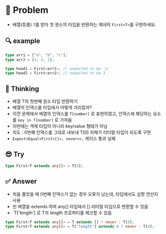 # 📘 Problem

- 배열(튜플) `T`를 받아 첫 원소의 타입을 반환하는 제네릭 `First<T>`를 구현하세요.

## 🔍 example

```ts
type arr1 = ["a", "b", "c"];
type arr2 = [3, 2, 1];

type head1 = First<arr1>; // expected to be 'a'
type head2 = First<arr2>; // expected to be 3
```

## 💭 Thinking

- 배열 T의 첫번째 원소 타입 반환하기
- 배열의 인덱스를 타입에서 어떻게 가리킬까?
- 이전 문제에서 배열의 인덱스를 `T[number]` 로 표현하였고, 인덱스에 해당하는 요소를 `key in T[number]` 로 가져옴
- 이번에는 객체 타입이 아니라 key/value 형태가 아님
- 의도 : 0번째 인덱스를 그대로 내보내 T[0] 자체가 리터럴 타입이 되도록 구현
- `Expect<Equal<First<[]>, never>>,` 케이스 통과 실패

## 😎 Try

```ts
type First<T extends any[]> = T[0];
```

## ✅ Answer

- 처음 풀었을 때 0번째 인덱스가 없는 경우 오류가 났는데, 타입에서도 삼항 연산자 사용
- 빈 배열을 extends 하여 any[] 타입에서 [] 리터럴 타입으로 변환할 수 있음
- `T['length'] 로 T의 length 프로퍼티를 체크할 수 있음

```ts
type First<T extends any[]> = T extends [] ? never : T[0];
type First<T extends any[]> = T["length"] extends 0 ? never : T[0];
```
